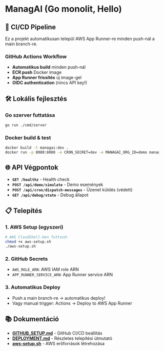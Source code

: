 # ManagAI (Go monolit, Hello)

## 🚀 CI/CD Pipeline

Ez a projekt automatikusan települ AWS App Runner-re minden push-nál a main branch-re.

### GitHub Actions Workflow
- **Automatikus build** minden push-nál
- **ECR push** Docker image
- **App Runner frissítés** új image-gel
- **OIDC authentication** (nincs API key!)

## 🛠️ Lokális fejlesztés

### Go szerver futtatása
```bash
go run ./cmd/server
```

### Docker build & test
```bash
docker build -t managai:dev .
docker run -p 8080:8080 -e CRON_SECRET=dev -e MANAGAI_ORG_ID=demo managai:dev
```

## 🌐 API Végpontok

- **`GET /healthz`** - Health check
- **`POST /api/demo/simulate`** - Demo események
- **`POST /api/cron/dispatch-messages`** - Üzenet küldés (védett)
- **`GET /api/debug/state`** - Debug állapot

## 📋 Telepítés

### 1. AWS Setup (egyszeri)
```bash
# AWS CloudShell-ben futtasd:
chmod +x aws-setup.sh
./aws-setup.sh
```

### 2. GitHub Secrets
- `AWS_ROLE_ARN`: AWS IAM role ARN
- `APP_RUNNER_SERVICE_ARN`: App Runner service ARN

### 3. Automatikus Deploy
- Push a main branch-re → automatikus deploy!
- Vagy manual trigger: Actions → Deploy to AWS App Runner

## 📚 Dokumentáció

- [**GITHUB_SETUP.md**](GITHUB_SETUP.md) - GitHub CI/CD beállítás
- [**DEPLOYMENT.md**](DEPLOYMENT.md) - Részletes telepítési útmutató
- [**aws-setup.sh**](aws-setup.sh) - AWS erőforrások létrehozása
